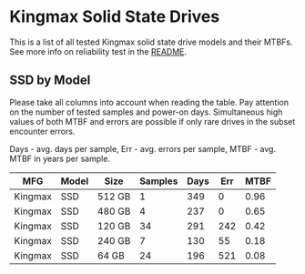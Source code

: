 Kingmax Solid State Drives
==========================

This is a list of all tested Kingmax solid state drive models and their MTBFs. See
more info on reliability test in the [README](https://github.com/linuxhw/SMART).

SSD by Model
------------

Please take all columns into account when reading the table. Pay attention on the
number of tested samples and power-on days. Simultaneous high values of both MTBF
and errors are possible if only rare drives in the subset encounter errors.

Days - avg. days per sample,
Err  - avg. errors per sample,
MTBF - avg. MTBF in years per sample.

| MFG       | Model              | Size   | Samples | Days  | Err   | MTBF |
|-----------|--------------------|--------|---------|-------|-------|------|
| Kingmax   | SSD                | 512 GB | 1       | 349   | 0     | 0.96   |
| Kingmax   | SSD                | 480 GB | 4       | 237   | 0     | 0.65   |
| Kingmax   | SSD                | 120 GB | 34      | 291   | 242   | 0.42   |
| Kingmax   | SSD                | 240 GB | 7       | 130   | 55    | 0.18   |
| Kingmax   | SSD                | 64 GB  | 24      | 196   | 521   | 0.08   |
